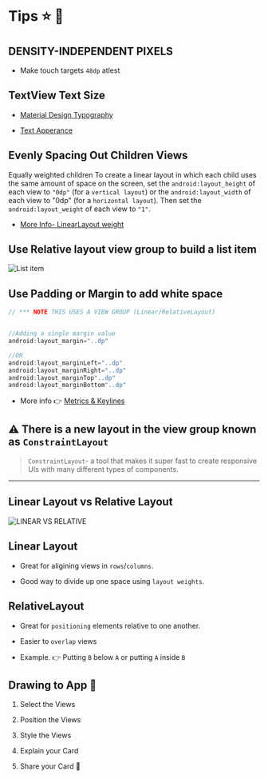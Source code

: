 # Tips ⭐ 🙌

## DENSITY-INDEPENDENT PIXELS
*   Make touch targets `48dp` atlest

## TextView Text Size

*   [Material Design Typography](https://material.io/guidelines/style/typography.html)

*   [Text Apperance](https://plus.google.com/+AndroidDevelopers/posts/gQuBtnuk6iG)

## Evenly Spacing Out Children Views


Equally weighted children
To create a linear layout in which each child uses the same amount of space on the screen, set the `android:layout_height` of each view to `"0dp"` (for a `vertical layout`) or the `android:layout_width` of each view to "0dp" (for a `horizontal layout`). Then set the `android:layout_weight` of each view to `"1"`.

*   [More Info- LinearLayout weight](https://developer.android.com/guide/topics/ui/layout/linear.html?utm_source=udacity&utm_medium=course&utm_campaign=android_basics)

## Use Relative layout view group to build a list item

![List item](./list-item.png)

## Use Padding or Margin to add white space

```java
// *** NOTE THIS USES A VIEW GROUP (Linear/RelativeLayout)


//Adding a single margin value
android:layout_margin="..dp"

//OR
android:layout_marginLeft="..dp"
android:layout_marginRight="..dp"
android:layout_marginTop"..dp"
android:layout_marginBottom"..dp"
```
*   More info 👉 [Metrics & Keylines](https://material.io/guidelines/layout/metrics-keylines.html#metrics-keylines-baseline-grids)


## ⚠️ There is a new layout in the view group known as `ConstraintLayout`

> `ConstraintLayout`- a tool that makes it super fast to create responsive UIs with many different types of components.

---
## Linear Layout vs Relative Layout

![LINEAR VS RELATIVE](./linear-vs-relative.png)

## Linear Layout

*   Great for aligining views in `rows`/`columns`.


*   Good way to divide up one space using `layout weights`.


## RelativeLayout

*   Great for `positioning` elements relative to one another.

*   Easier to `overlap` views

*   Example. 👉 Putting `B` below `A`  or putting `A` inside `B`

## Drawing to App 🎨

1.  Select the Views

2.  Position the Views

3.  Style the Views

4.  Explain your Card

5.  Share your Card 🙌
